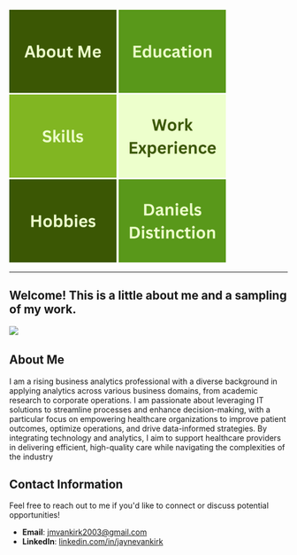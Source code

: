 [<img src="https://github.com/jayne-vankirk/images/blob/main/AboutMe.png" height="150"/>](README.md)
[<img src="https://github.com/jayne-vankirk/images/blob/main/Education.png" height="150"/>](Education.md)
[<img src="https://github.com/jayne-vankirk/images/blob/main/Skills.png" height="150"/>](Skills.md)
[<img src="https://github.com/jayne-vankirk/images/blob/main/Work Experience.png" height="150"/>](WorkExp.md)
[<img src="https://github.com/jayne-vankirk/images/blob/main/Hobbies.png" height="150"/>](Hobbies.md)
[<img src="https://github.com/jayne-vankirk/images/blob/main/DanielsDistinction.png" height="150"/>](DanielsDistinction.md)
<a name="top"></a>
<hr>

## Welcome! This is a little about me and a sampling of my work.

<p align="left">
  <img src="https://github.com/jayne-vankirk/images/blob/2c2c7d031e6b7f059bbabb51caee498c0928a00e/65451%20-%20SASE%20National%20Conference%202024.jpeg" width="200">
</p>

## About Me
I am a rising business analytics professional with a diverse background in applying analytics across various business domains, from academic research to corporate operations. I am passionate about leveraging IT solutions to streamline processes and enhance decision-making, with a particular focus on empowering healthcare organizations to improve patient outcomes, optimize operations, and drive data-informed strategies. By integrating technology and analytics, I aim to support healthcare providers in delivering efficient, high-quality care while navigating the complexities of the industry

## Contact Information

Feel free to reach out to me if you'd like to connect or discuss potential opportunities!

- **Email**: [jmvankirk2003@gmail.com](mailto:jmvankirk2003@gmail.com)
- **LinkedIn**: [linkedin.com/in/jaynevankirk](https://www.linkedin.com/in/jayne-vankirk)


